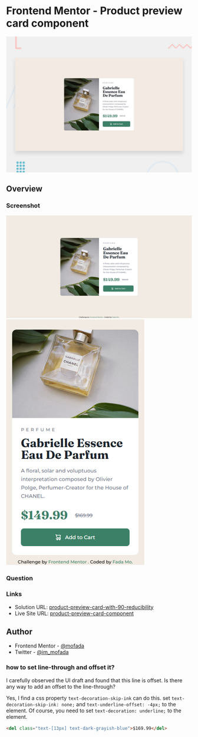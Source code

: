 # Frontend Mentor - Product preview card component

![Design preview for the Product preview card component coding challenge](./design/desktop-preview.jpg)

## Overview

### Screenshot

![screenshot](screenshot/screenshot.png)
![screenshot-mobile](screenshot/screenshot-mobile.png)

### Question 

### Links

- Solution URL: [product-preview-card-with-90-reducibility](https://www.frontendmentor.io/solutions/product-preview-card-with-90-reducibility-c4tH02KHdg)
- Live Site URL: [product-preview-card-component](https://mofada.github.io/frontend-mentor/challenges/product-preview-card-component/)

## Author

- Frontend Mentor - [@mofada](https://www.frontendmentor.io/profile/mofada)
- Twitter - [@im_mofada](https://x.com/im_mofada)


### how to set line-through and offset it?
I carefully observed the UI draft and found that this line is offset. Is there any way to add an offset to the line-through?

Yes, I find a css property `text-decoration-skip-ink` can do this. set 
`text-decoration-skip-ink: none;` and `text-underline-offset: -4px;` to the element. Of course, 
you need to set `text-decoration: underline;` to the element.

```html
<del class="text-[13px] text-dark-grayish-blue">$169.99</del>

```
